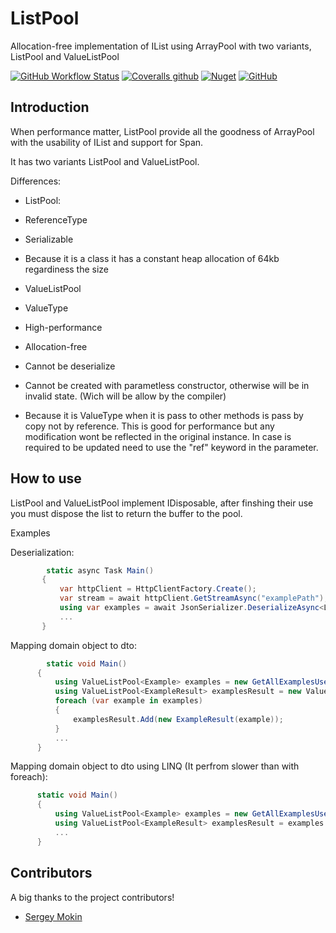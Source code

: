 # ListPool

Allocation-free implementation of IList using ArrayPool with two variants, ListPool and ValueListPool

[![GitHub Workflow Status](https://img.shields.io/github/workflow/status/faustodavid/ListPool/Build)](https://github.com/faustodavid/ListPool/actions)
[![Coveralls github](https://img.shields.io/coveralls/github/faustodavid/ListPool)](https://coveralls.io/github/faustodavid/ListPool)
[![Nuget](https://img.shields.io/nuget/v/ListPool)](https://www.nuget.org/packages/ListPool/)
[![GitHub](https://img.shields.io/github/license/faustodavid/ListPool)](https://github.com/faustodavid/ListPool/blob/master/LICENSE)

## Introduction

When performance matter, ListPool provide all the goodness of ArrayPool with the usability of IList and support for Span.

It has two variants ListPool and ValueListPool.

Differences:

* ListPool:
 * ReferenceType
 * Serializable
 * Because it is a class it has a constant heap allocation of 64kb regardiness the size

* ValueListPool
 * ValueType
 * High-performance
 * Allocation-free
 * Cannot be deserialize
 * Cannot be created with parametless constructor, otherwise will be in invalid state. (Wich will be allow by the compiler)
 * Because it is ValueType when it is pass to other methods is pass by copy not by reference. This is good for performance but any modification wont be reflected in the original instance. In case is required to be updated need to use the "ref" keyword in the parameter.

 ## How to use

 ListPool and ValueListPool implement IDisposable, after finshing their use you must dispose the list to return the buffer to the pool.

 Examples

 Deserialization:

 ```csharp
         static async Task Main()
        {
            var httpClient = HttpClientFactory.Create();
            var stream = await httpClient.GetStreamAsync("examplePath");
            using var examples = await JsonSerializer.DeserializeAsync<ListPool<string>>(stream); 
            ...
        }
 ```

 Mapping domain object to dto:

  ```csharp
          static void Main()
        {
            using ValueListPool<Example> examples = new GetAllExamplesUseCase().Query();
            using ValueListPool<ExampleResult> examplesResult = new ValueListPool<ExampleResult>(examples.Count);
            foreach (var example in examples)
            {
                examplesResult.Add(new ExampleResult(example));
            }
            ...
        }
  ```

Mapping domain object to dto using LINQ (It perfrom slower than with foreach):

  ```csharp
        static void Main()
        {
            using ValueListPool<Example> examples = new GetAllExamplesUseCase().Query();
            using ValueListPool<ExampleResult> examplesResult = examples.Select(example => new ExampleResult(example)).ToValueListPool();
            ...
        }
  ```

## Contributors

A big thanks to the project contributors!

* [Sergey Mokin](https://github.com/SergeyMokin)
